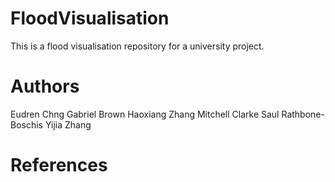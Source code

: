 # FloodVisualisation
This is a flood visualisation repository for a university project.

# Authors
Eudren Chng
Gabriel Brown
Haoxiang Zhang
Mitchell Clarke
Saul Rathbone-Boschis
Yijia Zhang

# References

